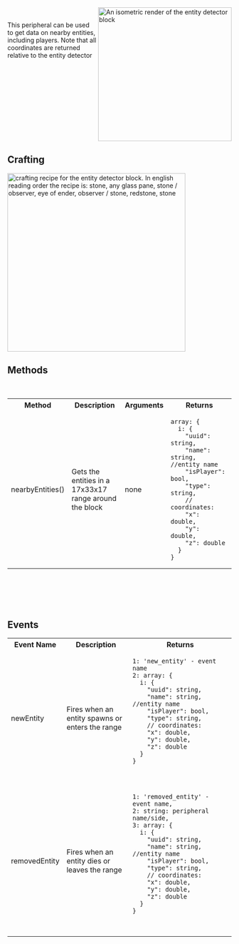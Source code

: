 <img  align="right" width=300 src="images/renders/EntityDetectorRenderPadded.png" alt="An isometric render of the entity detector block">

<br clear="center">

<p valign="left"> 
This peripheral can be used to get data on nearby entities, including players. Note that all coordinates are returned relative to the entity detector
</p>

<br clear="right">

## Crafting


<img align=center width=400 src="images/recipes/entity_detector_recipe.gif" alt="crafting recipe for the entity detector block. In english reading order the recipe is: stone, any glass pane, stone / observer, eye of ender, observer / stone, redstone, stone">


<br>

## Methods
<br>

<table align=center>
    <tr>
        <th>
            Method
        </th>
        <th>
            Description
        </th>
        <th>
            Arguments
        </th>
        <th>
            Returns
        </th>
    </tr>
    <tr>
        <td>
            nearbyEntities()
        </td>
        <td width = 200>
            Gets the entities in a 17x33x17 range around the block
        </td>
        <td>
            none
        </td>
        <td width=350>
<pre><code class="language-json">array: {
  i: {
    "uuid": string,
    "name": string, //entity name
    "isPlayer": bool,
    "type": string,
    // coordinates:
    "x": double,
    "y": double,
    "z": double
  }
}
</code></pre>
</td>
    </tr>
</table>

<br>
<br>
<br>
<br>

## Events

<table align=center>
    <tr>
        <th>
            Event Name
        </th>
        <th>
            Description
        </th>
        <th>
            Returns
        </th>
    </tr>
    <tr>
        <td>
            newEntity
        </td>
        <td width = 200>
            Fires when an entity spawns or enters the range
        </td>
        <td width=350>
<pre><code class="language-json">1: 'new_entity' - event name
2: array: {
  i: {
    "uuid": string,
    "name": string, //entity name
    "isPlayer": bool,
    "type": string,
    // coordinates:
    "x": double,
    "y": double,
    "z": double
  }
}

</code></pre>
</td>
    </tr>
    <tr>
        <td>
            removedEntity
        </td>
        <td width = 200>
            Fires when an entity dies or leaves the range
        </td>
        <td width=350>
<pre><code class="language-json">1: 'removed_entity' - event name,
2: string: peripheral name/side,
3: array: {
  i: {
    "uuid": string,
    "name": string, //entity name
    "isPlayer": bool,
    "type": string,
    // coordinates:
    "x": double,
    "y": double,
    "z": double
  }
}

</code></pre>
</td>
    </tr>
</table>

